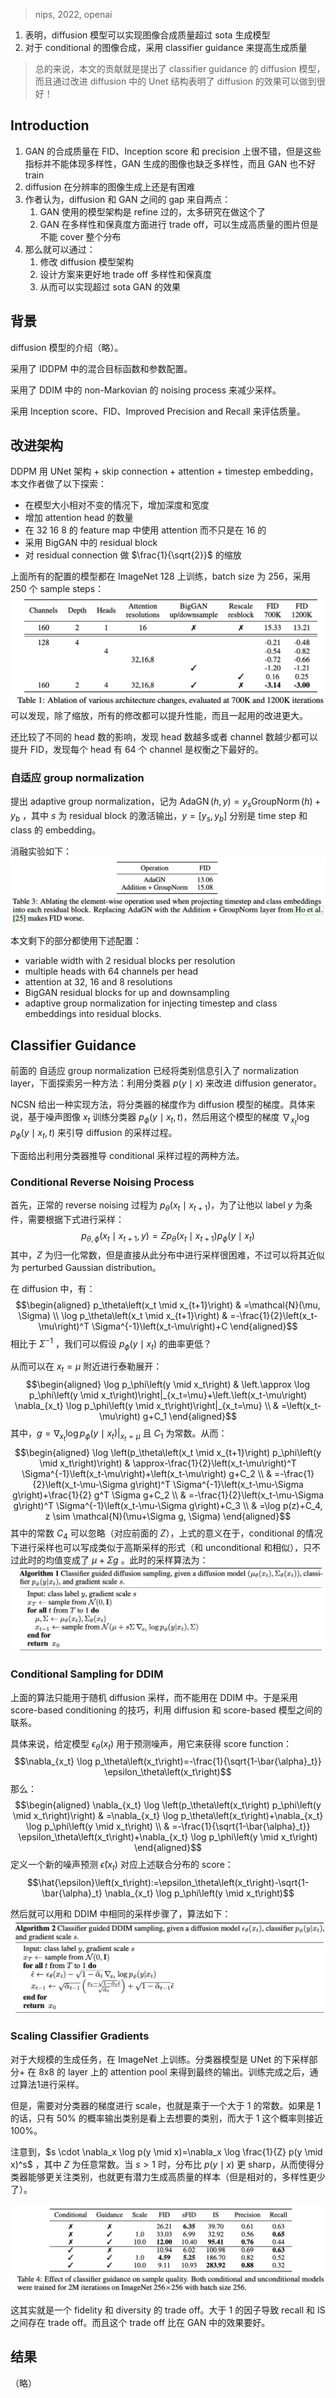 > nips, 2022, openai

1. 表明，diffusion 模型可以实现图像合成质量超过 sota 生成模型
2. 对于 conditional 的图像合成，采用 classifier guidance 来提高生成质量

> 总的来说，本文的贡献就是提出了 classifier guidance 的 diffusion 模型，而且通过改进 diffusion 中的 Unet 结构表明了 diffusion 的效果可以做到很好！

## Introduction

1. GAN 的合成质量在 FID、Inception score 和 precision 上很不错，但是这些指标并不能体现多样性，GAN 生成的图像也缺乏多样性，而且 GAN 也不好 train
2. diffusion 在分辨率的图像生成上还是有困难
3. 作者认为，diffusion 和 GAN 之间的 gap 来自两点：
	1. GAN 使用的模型架构是 refine 过的，太多研究在做这个了
	2. GAN 在多样性和保真度方面进行 trade off，可以生成高质量的图片但是不能 cover 整个分布
4. 那么就可以通过：
	1. 修改 diffusion 模型架构
	2. 设计方案来更好地 trade off 多样性和保真度
	3. 从而可以实现超过 sota GAN 的效果


## 背景

diffusion 模型的介绍（略）。

采用了 IDDPM 中的混合目标函数和参数配置。

采用了 DDIM 中的 non-Markovian 的 noising process 来减少采样。

采用 Inception score、FID、Improved Precision and Recall 来评估质量。

## 改进架构

DDPM 用 UNet 架构 + skip connection + attention + timestep embedding，本文作者做了以下探索：
+ 在模型大小相对不变的情况下，增加深度和宽度
+ 增加 attention head 的数量
+ 在 32 16 8 的 feature map 中使用 attention 而不只是在 16 的
+ 采用 BigGAN 中的 residual block
+ 对 residual connection 做 $\frac{1}{\sqrt{2}}$  的缩放

上面所有的配置的模型都在 ImageNet 128 上训练，batch size 为 256，采用 250 个 sample steps：
![](image/Pasted%20image%2020230818153121.png)
可以发现，除了缩放，所有的修改都可以提升性能，而且一起用的改进更大。

还比较了不同的 head 数的影响，发现 head 数越多或者 channel 数越少都可以提升 FID，发现每个 head 有 64 个 channel 是权衡之下最好的。

### 自适应 group normalization

提出 adaptive group normalization，记为 $\operatorname{AdaGN}(h, y)=y_s \operatorname{GroupNorm}(h)+y_b$ ，其中 $s$ 为 residual block 的激活输出，$y=[y_s,y_b]$ 分别是 time step 和 class 的 embedding。

消融实验如下：
![](image/Pasted%20image%2020230818154301.png)

本文剩下的部分都使用下述配置：
+ variable width with 2 residual blocks per resolution
+ multiple heads with 64 channels per head
+ attention at 32, 16 and 8 resolutions
+ BigGAN residual blocks for up and downsampling
+ adaptive group normalization for injecting timestep and class embeddings into residual blocks.

## Classifier Guidance

前面的 自适应 group normalization 已经将类别信息引入了 normalization layer，下面探索另一种方法：利用分类器 $p(y\mid x)$ 来改进 diffusion generator。

NCSN 给出一种实现方法，将分类器的梯度作为 diffusion 模型的梯度。具体来说，基于噪声图像 $x_t$ 训练分类器 $p_\phi\left(y \mid x_t, t\right)$，然后用这个模型的梯度 $\nabla_{x_t} \log p_\phi\left(y \mid x_t, t\right)$ 来引导 diffusion 的采样过程。

下面给出利用分类器推导 conditional 采样过程的两种方法。

### Conditional Reverse Noising Process

首先，正常的 reverse noising 过程为 $p_\theta\left(x_t \mid x_{t+1}\right)$，为了让他以 label $y$ 为条件，需要根据下式进行采样：
$$p_{\theta, \phi}\left(x_t \mid x_{t+1}, y\right)=Z p_\theta\left(x_t \mid x_{t+1}\right) p_\phi\left(y \mid x_t\right)$$
其中，$Z$ 为归一化常数，但是直接从此分布中进行采样很困难，不过可以将其近似为 perturbed Gaussian distribution。

在 diffusion 中，有：
$$\begin{aligned}
p_\theta\left(x_t \mid x_{t+1}\right) & =\mathcal{N}(\mu, \Sigma) \\
\log p_\theta\left(x_t \mid x_{t+1}\right) & =-\frac{1}{2}\left(x_t-\mu\right)^T \Sigma^{-1}\left(x_t-\mu\right)+C
\end{aligned}$$
相比于 $\Sigma^{-1}$ ，我们可以假设 $p_\phi\left(y \mid x_t\right)$ 的曲率更低？

从而可以在 $x_t=\mu$ 附近进行泰勒展开：
$$\begin{aligned}
\log p_\phi\left(y \mid x_t\right) & \left.\approx \log p_\phi\left(y \mid x_t\right)\right|_{x_t=\mu}+\left.\left(x_t-\mu\right) \nabla_{x_t} \log p_\phi\left(y \mid x_t\right)\right|_{x_t=\mu} \\
& =\left(x_t-\mu\right) g+C_1
\end{aligned}$$
其中，$g=\left.\nabla_{x_t} \log p_\phi\left(y \mid x_t\right)\right|_{x_t=\mu}$ 且 $C_1$ 为常数。从而：
$$\begin{aligned}
\log \left(p_\theta\left(x_t \mid x_{t+1}\right) p_\phi\left(y \mid x_t\right)\right) & \approx-\frac{1}{2}\left(x_t-\mu\right)^T \Sigma^{-1}\left(x_t-\mu\right)+\left(x_t-\mu\right) g+C_2 \\
& =-\frac{1}{2}\left(x_t-\mu-\Sigma g\right)^T \Sigma^{-1}\left(x_t-\mu-\Sigma g\right)+\frac{1}{2} g^T \Sigma g+C_2 \\
& =-\frac{1}{2}\left(x_t-\mu-\Sigma g\right)^T \Sigma^{-1}\left(x_t-\mu-\Sigma g\right)+C_3 \\
& =\log p(z)+C_4, z \sim \mathcal{N}(\mu+\Sigma g, \Sigma)
\end{aligned}$$
其中的常数 $C_4$ 可以忽略（对应前面的 $Z$），上式的意义在于，conditional 的情况下进行采样也可以写成类似于高斯采样的形式（和 unconditional 和相似），只不过此时的均值变成了 $\mu+\Sigma g$ 。此时的采样算法为：
![](image/Pasted%20image%2020230818163532.png)

### Conditional Sampling for DDIM

上面的算法只能用于随机 diffusion 采样，而不能用在 DDIM 中。于是采用 score-based conditioning 的技巧，利用 diffusion 和 score-based 模型之间的联系。

具体来说，给定模型 $\epsilon_\theta(x_t)$ 用于预测噪声，用它来获得 score function：
$$\nabla_{x_t} \log p_\theta\left(x_t\right)=-\frac{1}{\sqrt{1-\bar{\alpha}_t}} \epsilon_\theta\left(x_t\right)$$
那么：
$$\begin{aligned}
\nabla_{x_t} \log \left(p_\theta\left(x_t\right) p_\phi\left(y \mid x_t\right)\right) & =\nabla_{x_t} \log p_\theta\left(x_t\right)+\nabla_{x_t} \log p_\phi\left(y \mid x_t\right) \\
& =-\frac{1}{\sqrt{1-\bar{\alpha}_t}} \epsilon_\theta\left(x_t\right)+\nabla_{x_t} \log p_\phi\left(y \mid x_t\right)
\end{aligned}$$
定义一个新的噪声预测 $\hat{\epsilon}\left(x_t\right)$ 对应上述联合分布的 score：
$$\hat{\epsilon}\left(x_t\right):=\epsilon_\theta\left(x_t\right)-\sqrt{1-\bar{\alpha}_t} \nabla_{x_t} \log p_\phi\left(y \mid x_t\right)$$

然后就可以用和 DDIM 中相同的采样步骤了，算法如下：
![](image/Pasted%20image%2020230818165119.png)

### Scaling Classifier Gradients

对于大规模的生成任务，在 ImageNet 上训练。分类器模型是 UNet 的下采样部分+ 在 8x8 的 layer 上的 attention pool 来得到最终的输出。训练完成之后，通过算法1进行采样。

但是，需要对分类器的梯度进行 scale，也就是乘于一个大于 1 的常数。如果是 1 的话，只有 50% 的概率输出类别是看上去想要的类别，而大于 1 这个概率则接近 100%。

注意到，$s \cdot \nabla_x \log p(y \mid x)=\nabla_x \log \frac{1}{Z} p(y \mid x)^s$ ，其中 $Z$ 为任意常数。当 $s>1$ 时，分布比 $p(y\mid x)$ 更 sharp，从而使得分类器能够更关注类别，也就更有潜力生成高质量的样本（但是相对的，多样性更少了）。

![](image/Pasted%20image%2020230818195249.png)

这其实就是一个 fidelity 和 diversity 的 trade off。大于 1 的因子导致 recall 和  IS 之间存在 trade off。而且这个 trade off 比在 GAN 中的效果要好。

## 结果
（略）
